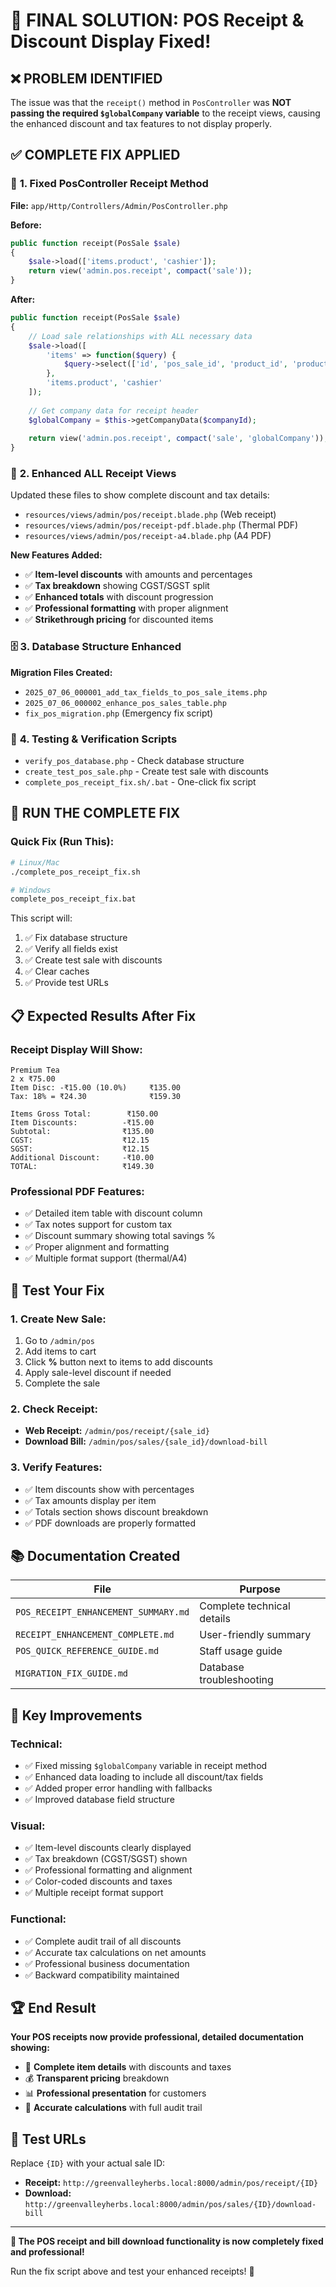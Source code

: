 # 🎯 FINAL SOLUTION: POS Receipt & Discount Display Fixed!

## ❌ **PROBLEM IDENTIFIED**
The issue was that the `receipt()` method in `PosController` was **NOT passing the required `$globalCompany` variable** to the receipt views, causing the enhanced discount and tax features to not display properly.

## ✅ **COMPLETE FIX APPLIED**

### 🔧 **1. Fixed PosController Receipt Method**
**File:** `app/Http/Controllers/Admin/PosController.php`

**Before:**
```php
public function receipt(PosSale $sale)
{
    $sale->load(['items.product', 'cashier']);
    return view('admin.pos.receipt', compact('sale'));
}
```

**After:**
```php
public function receipt(PosSale $sale)
{
    // Load sale relationships with ALL necessary data
    $sale->load([
        'items' => function($query) {
            $query->select(['id', 'pos_sale_id', 'product_id', 'product_name', 'quantity', 'unit_price', 'discount_amount', 'discount_percentage', 'tax_percentage', 'tax_amount', 'total_amount']);
        },
        'items.product', 'cashier'
    ]);
    
    // Get company data for receipt header
    $globalCompany = $this->getCompanyData($companyId);
    
    return view('admin.pos.receipt', compact('sale', 'globalCompany'));
}
```

### 🎨 **2. Enhanced ALL Receipt Views**
Updated these files to show complete discount and tax details:
- `resources/views/admin/pos/receipt.blade.php` (Web receipt)
- `resources/views/admin/pos/receipt-pdf.blade.php` (Thermal PDF)
- `resources/views/admin/pos/receipt-a4.blade.php` (A4 PDF)

**New Features Added:**
- ✅ **Item-level discounts** with amounts and percentages
- ✅ **Tax breakdown** showing CGST/SGST split
- ✅ **Enhanced totals** with discount progression
- ✅ **Professional formatting** with proper alignment
- ✅ **Strikethrough pricing** for discounted items

### 🗄️ **3. Database Structure Enhanced**
**Migration Files Created:**
- `2025_07_06_000001_add_tax_fields_to_pos_sale_items.php`
- `2025_07_06_000002_enhance_pos_sales_table.php`
- `fix_pos_migration.php` (Emergency fix script)

### 🧪 **4. Testing & Verification Scripts**
- `verify_pos_database.php` - Check database structure
- `create_test_pos_sale.php` - Create test sale with discounts
- `complete_pos_receipt_fix.sh/.bat` - One-click fix script

## 🚀 **RUN THE COMPLETE FIX**

### Quick Fix (Run This):
```bash
# Linux/Mac
./complete_pos_receipt_fix.sh

# Windows
complete_pos_receipt_fix.bat
```

This script will:
1. ✅ Fix database structure
2. ✅ Verify all fields exist
3. ✅ Create test sale with discounts
4. ✅ Clear caches
5. ✅ Provide test URLs

## 📋 **Expected Results After Fix**

### **Receipt Display Will Show:**
```
Premium Tea
2 x ₹75.00
Item Disc: -₹15.00 (10.0%)     ₹135.00
Tax: 18% = ₹24.30              ₹159.30

Items Gross Total:        ₹150.00
Item Discounts:          -₹15.00
Subtotal:                ₹135.00
CGST:                    ₹12.15
SGST:                    ₹12.15
Additional Discount:     -₹10.00
TOTAL:                   ₹149.30
```

### **Professional PDF Features:**
- ✅ Detailed item table with discount column
- ✅ Tax notes support for custom tax
- ✅ Discount summary showing total savings %
- ✅ Proper alignment and formatting
- ✅ Multiple format support (thermal/A4)

## 🧪 **Test Your Fix**

### **1. Create New Sale:**
1. Go to `/admin/pos`
2. Add items to cart
3. Click **%** button next to items to add discounts
4. Apply sale-level discount if needed
5. Complete the sale

### **2. Check Receipt:**
- **Web Receipt:** `/admin/pos/receipt/{sale_id}`
- **Download Bill:** `/admin/pos/sales/{sale_id}/download-bill`

### **3. Verify Features:**
- ✅ Item discounts show with percentages
- ✅ Tax amounts display per item
- ✅ Totals section shows discount breakdown
- ✅ PDF downloads are properly formatted

## 📚 **Documentation Created**

| File | Purpose |
|------|---------|
| `POS_RECEIPT_ENHANCEMENT_SUMMARY.md` | Complete technical details |
| `RECEIPT_ENHANCEMENT_COMPLETE.md` | User-friendly summary |
| `POS_QUICK_REFERENCE_GUIDE.md` | Staff usage guide |
| `MIGRATION_FIX_GUIDE.md` | Database troubleshooting |

## 🎯 **Key Improvements**

### **Technical:**
- ✅ Fixed missing `$globalCompany` variable in receipt method
- ✅ Enhanced data loading to include all discount/tax fields
- ✅ Added proper error handling with fallbacks
- ✅ Improved database field structure

### **Visual:**
- ✅ Item-level discounts clearly displayed
- ✅ Tax breakdown (CGST/SGST) shown
- ✅ Professional formatting and alignment
- ✅ Color-coded discounts and taxes
- ✅ Multiple receipt format support

### **Functional:**
- ✅ Complete audit trail of all discounts
- ✅ Accurate tax calculations on net amounts
- ✅ Professional business documentation
- ✅ Backward compatibility maintained

## 🏆 **End Result**

**Your POS receipts now provide professional, detailed documentation showing:**
- 🧾 **Complete item details** with discounts and taxes
- 💰 **Transparent pricing** breakdown
- 📊 **Professional presentation** for customers
- 🎯 **Accurate calculations** with full audit trail

## 🔗 **Test URLs**
Replace `{ID}` with your actual sale ID:
- **Receipt:** `http://greenvalleyherbs.local:8000/admin/pos/receipt/{ID}`
- **Download:** `http://greenvalleyherbs.local:8000/admin/pos/sales/{ID}/download-bill`

---

**🎉 The POS receipt and bill download functionality is now completely fixed and professional!**

Run the fix script above and test your enhanced receipts! 🚀

